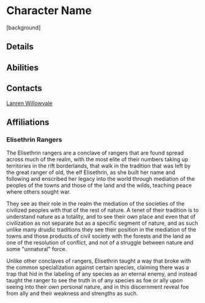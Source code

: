 # Character Name

[background]

## Details

## Abilities

## Contacts

[Lanren Willowvale](./contacts/lanren-willowvale.md)

## Affiliations

### Elisethrin Rangers

The Elisethrin rangers are a conclave of rangers that are found spread across much of the realm, with the most elite of their numbers taking up territories in the rift borderlands, that walk in the tradition that was left by the great ranger of old, the elf Elisethrin, as she built her name and following and enscribed her legacy into the world through mediation of the peoples of the towns and those of the land and the wilds, teaching peace where others sought war.

They see as their role in the realm the mediation of the societies of the civilized peoples with that of the rest of nature. A tenet of their tradition is to understand nature as a totality, and to see their own place and even that of civilization as not separate but as a specific segment of nature, and as such unlike many druidic traditions they see their position in the mediation of the towns and those products of civil society with the forests and the land as one of the resolution of conflict, and not of a struggle between nature and some "unnatural" force.

Unlike other conclaves of rangers, Elisethrin taught a way that broke with the common specialization against certain species, claiming there was a trap that hid in the labeling of any species as an eternal enemy, and instead taught the ranger to see the truth in of any species as foe or ally upon seeing into their own personal nature, and in this discernment reveal foe from ally and their weakness and strengths as such.